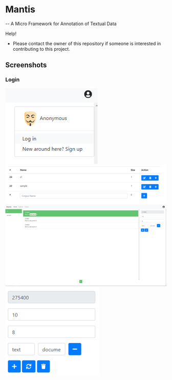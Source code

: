 # Mantis
-- A Micro Framework for Annotation of Textual Data

Help!

* Please contact the owner of this repository if someone is interested in contributing to this project.

## Screenshots
### Login
![Login Image](https://raw.githubusercontent.com/ysenarath/Mantis/master/docs/resc/login.png)
![Create Edit Delete Corpus](https://raw.githubusercontent.com/ysenarath/Mantis/master/docs/resc/create-edit-delete-corpus.png)
![Create Annotaiton](https://raw.githubusercontent.com/ysenarath/Mantis/master/docs/resc/create-annotation.png)
![Update Annotation](https://raw.githubusercontent.com/ysenarath/Mantis/master/docs/resc/update-annotation.png)
